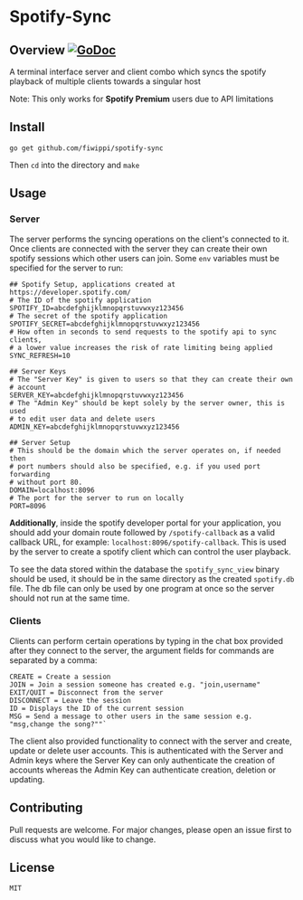 # Spotify-Sync
## Overview [![GoDoc](https://godoc.org/github.com/fiwippi/spotify-sync?status.svg)](https://godoc.org/github.com/fiwippi/spotify-sync)
A terminal interface server and client combo which syncs the spotify playback of multiple clients towards a singular host

Note: This only works for **Spotify Premium** users due to API limitations

## Install
```
go get github.com/fiwippi/spotify-sync
```
Then `cd` into the directory and `make`

## Usage
### Server
The server performs the syncing operations on the client's connected to it. Once clients are connected with the server 
they can create their own spotify sessions which other users can join. Some `env` variables must be specified 
for the server to run:
```dotenv
## Spotify Setup, applications created at https://developer.spotify.com/
# The ID of the spotify application
SPOTIFY_ID=abcdefghijklmnopqrstuvwxyz123456
# The secret of the spotify application
SPOTIFY_SECRET=abcdefghijklmnopqrstuvwxyz123456
# How often in seconds to send requests to the spotify api to sync clients, 
# a lower value increases the risk of rate limiting being applied 
SYNC_REFRESH=10

## Server Keys
# The "Server Key" is given to users so that they can create their own 
# account
SERVER_KEY=abcdefghijklmnopqrstuvwxyz123456
# The "Admin Key" should be kept solely by the server owner, this is used
# to edit user data and delete users
ADMIN_KEY=abcdefghijklmnopqrstuvwxyz123456

## Server Setup
# This should be the domain which the server operates on, if needed then
# port numbers should also be specified, e.g. if you used port forwarding
# without port 80. 
DOMAIN=localhost:8096
# The port for the server to run on locally
PORT=8096
```
**Additionally**, inside the spotify developer portal for your application, you should add your domain route followed
by `/spotify-callback` as a valid callback URL, for example: `localhost:8096/spotify-callback`. This is used by the
server to create a spotify client which can control the user playback.

To see the data stored within the database the `spotify_sync_view` binary should be used, it should be in the same 
directory as the created `spotify.db` file. The db file can only be used by one program at once so the server should not run at the same time. 

### Clients
Clients can perform certain operations by typing in the chat box provided after they connect to the server,
the argument fields for commands are separated by a comma:
```dotenv
CREATE = Create a session
JOIN = Join a session someone has created e.g. "join,username"
EXIT/QUIT = Disconnect from the server
DISCONNECT = Leave the session
ID = Displays the ID of the current session
MSG = Send a message to other users in the same session e.g. "msg,change the song?""`
```
The client also provided functionality to connect with the server and create, update or delete user accounts. 
This is authenticated with the Server and Admin keys where the Server Key can only authenticate the creation of
accounts whereas the Admin Key can authenticate creation, deletion or updating. 

## Contributing
Pull requests are welcome. For major changes, please open an issue first to discuss what you would like to change.

## License
`MIT`